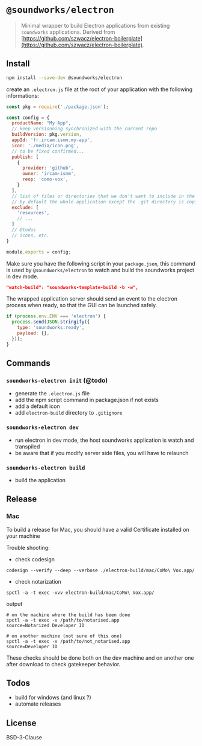 # `@soundworks/electron`

> Minimal wrapper to build Electron applications from existing `soundworks` applications. Derived from [https://github.com/szwacz/electron-boilerplate](https://github.com/szwacz/electron-boilerplate).

## Install

```sh
npm install --save-dev @soundworks/electron
```

create an `.electron.js` file at the root of your application with the following informations:

```js
const pkg = require('./package.json');

const config = {
  productName: "My App",
  // keep versionning synchronized with the current repo
  buildVersion: pkg.version,
  appId: 'fr.ircam.ismm.my-app',
  icon: './media/icon.png',
  // to be fixed confirmed...
  publish: [
    {
      provider: 'github',
      owner: 'ircam-ismm',
      reop: 'como-vox',
    }
  ],
  // list of files or directories that we don't want to include in the binary
  // by default the whole application except the .git directory is copied
  exclude: [
    'resources',
    // ...
  ]
  // @todos
  // icons, etc.
}

module.exports = config;
```

Make sure you have the following script in your `package.json`, this command is used by `@soundworks/electron` to watch and build the soundworks project in dev mode.

```json
"watch-build": "soundworks-template-build -b -w",
```

The wrapped application server should send an event to the electron process when ready,
so that the GUI can be launched safely.

```js
if (process.env.ENV === 'electron') {
  process.send(JSON.stringify({
    type: 'soundworks:ready',
    payload: {},
  }));
}
```

## Commands

### `soundworks-electron init` (@todo)

- generate the `.electron.js` file
- add the npm script command in package.json if not exists
- add a default icon
- add `electron-build` directory to `.gitignore`

### `soundworks-electron dev`

- run electron in dev mode, the host soundworks application is watch and transpiled
- be aware that if you modify server side files, you will have to relaunch

### `soundworks-electron build`

- build the application

## Release

### Mac

To build a release for Mac, you should have a valid Certificate installed on your machine

Trouble shooting:

- check codesign

```
codesign --verify --deep --verbose ./electron-build/mac/CoMo\ Vox.app/
```

- check notarization

```
spctl -a -t exec -vvv electron-build/mac/CoMo\ Vox.app/
```

output
```
# on the machine where the build has been done
spctl -a -t exec -v /path/to/notarised.app
source=Notarized Developer ID

# on another machine (not sure of this one)
spctl -a -t exec -v /path/to/not_notarised.app
source=Developer ID
```

These checks should be done both on the dev machine and on another one after 
download to check gatekeeper behavior.


## Todos

- build for windows (and linux ?)
- automate releases

## License

BSD-3-Clause
